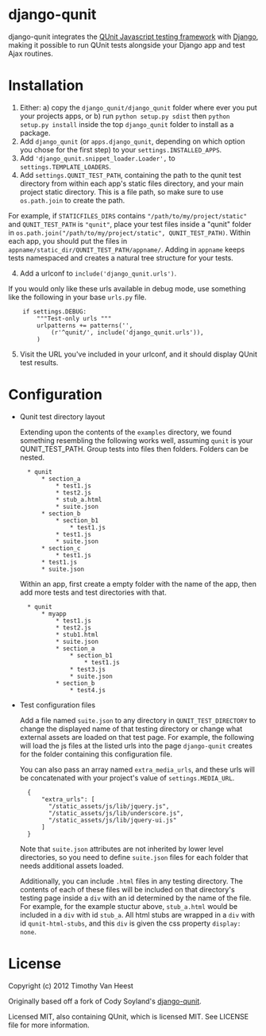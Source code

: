 django-qunit
============

django-qunit integrates the [QUnit Javascript testing framework][1] with
[Django][2], making it possible to run QUnit tests alongside your Django
app and test Ajax routines.

  [1]: http://docs.jquery.com/QUnit
  [2]: http://www.djangoproject.com/

Installation
============

 1. Either: a) copy the `django_qunit/django_qunit` folder where ever you put your projects apps, or b) run `python setup.py sdist` then `python setup.py install` inside the top `django_qunit` folder to install as a package.
 1. Add `django_qunit` (or `apps.django_qunit`, depending on which option you chose for the first step) to your `settings.INSTALLED_APPS`.
 2. Add `'django_qunit.snippet_loader.Loader',` to `settings.TEMPLATE_LOADERS`.
 3. Add `settings.QUNIT_TEST_PATH`, containing the path to the qunit test directory from within each app's static files directory, and your main project static directory.  This is a file path, so make sure to use `os.path.join` to create the path.
 
   For example, if `STATICFILES_DIRS` contains `"/path/to/my/project/static"` and `QUNIT_TEST_PATH` is `"qunit"`, place your test files inside a "qunit" folder in `os.path.join("/path/to/my/project/static", QUNIT_TEST_PATH)`. 
   Within each app, you should put the files in `appname/static_dir/QUNIT_TEST_PATH/appname/`.  Adding in `appname` keeps tests namespaced and creates a natural tree structure for your tests.
 
 4. Add a urlconf to `include('django_qunit.urls')`.

  If you would only like these urls available in debug mode, use something like the following in your base `urls.py` file.

        if settings.DEBUG:
            """Test-only urls """
            urlpatterns += patterns('',
                (r'^qunit/', include('django_qunit.urls')),
            )  
 
 5. Visit the URL you've included in your urlconf, and it should display QUnit test results.

Configuration
==============
* Qunit test directory layout

  Extending upon the contents of the `examples` directory, we found something resembling the following works well, assuming `qunit` is your QUNIT_TEST_PATH. 
  Group tests into files then folders.  Folders can be nested.

        * qunit
            * section_a
                * test1.js
                * test2.js
                * stub_a.html
                * suite.json
            * section_b
                * section_b1
                    * test1.js
                * test1.js
                * suite.json
            * section_c
                * test1.js
            * test1.js
            * suite.json

  Within an app, first create a empty folder with the name of the app, then add more tests and test directories with that.

        * qunit
            * myapp
                * test1.js
                * test2.js
                * stub1.html
                * suite.json
                * section_a
                    * section_b1
                        * test1.js
                    * test3.js
                    * suite.json
                * section_b
                    * test4.js
  
* Test configuration files

  Add a file named `suite.json` to any directory in `QUNIT_TEST_DIRECTORY` to change the displayed name of that testing directory 
  or change what external assets are loaded on that test page. For example, the following will load 
  the js files at the listed urls into the page `django-qunit` creates for the folder containing this configuration file.
  
  You can also pass an array named `extra_media_urls`, and these urls will be concatenated with your project's value of `settings.MEDIA_URL`.

        {
            "extra_urls": [
              "/static_assets/js/lib/jquery.js",
              "/static_assets/js/lib/underscore.js",
              "/static_assets/js/lib/jquery-ui.js"
            ]
        }
  
  Note that `suite.json` attributes are not inherited by lower level directories, so you need to define `suite.json` files for each 
  folder that needs additional assets loaded.
  
  Additionally, you can include `.html` files in any testing directory.  The contents of each of these files will be included on that 
  directory's testing page inside a `div` with an id determined by the name of the file.  For example, for the example stuctur above, 
  `stub_a.html` would be included in a `div` with id `stub_a`.  All html stubs are wrapped in a `div` with id `qunit-html-stubs`, and 
  this `div` is given the css property `display: none`.

License
=======
Copyright (c) 2012 Timothy Van Heest

Originally based off a fork of Cody Soyland's [django-qunit](https://github.com/codysoyland/django-qunit).

Licensed MIT, also containing QUnit, which is licensed MIT. See LICENSE file for more information.
